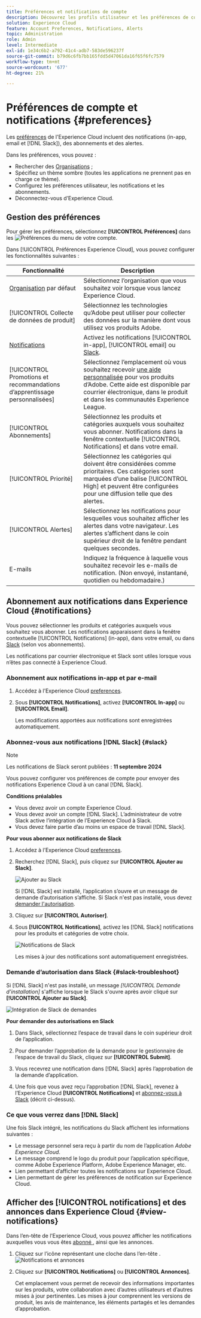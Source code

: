 ```yaml
---
title: Préférences et notifications de compte
description: Découvrez les profils utilisateur et les préférences de compte dans Experience Cloud. Abonnez-vous aux notifications de produit pour les emails et  [!DNL Slack], et configurez des alertes de produit.
solution: Experience Cloud
feature: Account Preferences, Notifications, Alerts
topic: Administration
role: Admin
level: Intermediate
exl-id: 1e34c6b2-a792-41c4-adb7-583de596237f
source-git-commit: b79d6c6fb7bb165fdd5d47061da16f65f6fc7579
workflow-type: tm+mt
source-wordcount: '677'
ht-degree: 21%

---
```


# Préférences de compte et notifications {#preferences}

Les [préférences](https://experience.adobe.com/preferences) de l&#39;Experience Cloud incluent des notifications (in-app, email et [!DNL Slack]), des abonnements et des alertes.

Dans les préférences, vous pouvez :

* Rechercher des [Organisations](../administration/organizations.md) ;
* Spécifiez un thème sombre (toutes les applications ne prennent pas en charge ce thème).
* Configurez les préférences utilisateur, les notifications et les abonnements.
* Déconnectez-vous d’Experience Cloud.

## Gestion des préférences

Pour gérer les préférences, sélectionnez **[!UICONTROL Préférences]** dans les ![Préférences](../assets/preferences-icon-sm.png) du menu de votre compte.

Dans [!UICONTROL Préférences Experience Cloud], vous pouvez configurer les fonctionnalités suivantes :

| Fonctionnalité | Description |
|--- |--- |
| [Organisation](../administration/organizations.md) par défaut | Sélectionnez l’organisation que vous souhaitez voir lorsque vous lancez Experience Cloud. |
| [!UICONTROL Collecte de données de produit] | Sélectionnez les technologies qu’Adobe peut utiliser pour collecter des données sur la manière dont vous utilisez vos produits Adobe. |
| [Notifications](#notifications-and-announcements) | Activez les notifications [!UICONTROL in-app], [!UICONTROL email] ou [Slack](#slack-notifications). |
| [!UICONTROL Promotions et recommandations d’apprentissage personnalisées] | Sélectionnez l’emplacement où vous souhaitez recevoir [une aide personnalisée](personalized-learning.md) pour vos produits d’Adobe. Cette aide est disponible par courrier électronique, dans le produit et dans les communautés Experience League. |
| [!UICONTROL Abonnements] | Sélectionnez les produits et catégories auxquels vous souhaitez vous abonner. Notifications dans la fenêtre contextuelle [!UICONTROL Notifications] et dans votre email. |
| [!UICONTROL Priorité] | Sélectionnez les catégories qui doivent être considérées comme prioritaires. Ces catégories sont marquées d’une balise [!UICONTROL High] et peuvent être configurées pour une diffusion telle que des alertes. |
| [!UICONTROL Alertes] | Sélectionnez les notifications pour lesquelles vous souhaitez afficher les alertes dans votre navigateur. Les alertes s’affichent dans le coin supérieur droit de la fenêtre pendant quelques secondes. |
| E-mails | Indiquez la fréquence à laquelle vous souhaitez recevoir les e-mails de notification. (Non envoyé, instantané, quotidien ou hebdomadaire.) |

## Abonnement aux notifications dans Experience Cloud {#notifications}

Vous pouvez sélectionner les produits et catégories auxquels vous souhaitez vous abonner. Les notifications apparaissent dans la fenêtre contextuelle [!UICONTROL  Notifications] (in-app), dans votre email, ou dans [Slack](#slack-notifications) (selon vos abonnements).

Les notifications par courrier électronique et Slack sont utiles lorsque vous n’êtes pas connecté à Experience Cloud.

### Abonnement aux notifications in-app et par e-mail

1. Accédez à l’Experience Cloud [preferences](https://experience.adobe.com/preferences).

1. Sous **[!UICONTROL Notifications]**, activez **[!UICONTROL In-app]** ou **[!UICONTROL Email]**.

   Les modifications apportées aux notifications sont enregistrées automatiquement.

### Abonnez-vous aux notifications [!DNL Slack] {#slack}

>[!NOTE]
>
>Les notifications de Slack seront publiées : **11 septembre 2024**


Vous pouvez configurer vos préférences de compte pour envoyer des notifications Experience Cloud à un canal [!DNL Slack].

**Conditions préalables**

* Vous devez avoir un compte Experience Cloud.
* Vous devez avoir un compte [!DNL Slack]. L’administrateur de votre Slack active l’intégration de l’Experience Cloud à Slack.
* Vous devez faire partie d’au moins un espace de travail [!DNL Slack].

**Pour vous abonner aux notifications de Slack**

1. Accédez à l’Experience Cloud [preferences](https://experience.adobe.com/preferences).

1. Recherchez [!DNL Slack], puis cliquez sur **[!UICONTROL Ajouter au Slack]**.

   ![Ajouter au Slack](../assets/add-to-slack.png)

   Si [!DNL Slack] est installé, l’application s’ouvre et un message de demande d’autorisation s’affiche. Si Slack n&#39;est pas installé, vous devez [demander l&#39;autorisation](#slack-troubleshoot).

1. Cliquez sur **[!UICONTROL Autoriser]**.

1. Sous **[!UICONTROL Notifications]**, activez les [!DNL Slack] notifications pour les produits et catégories de votre choix.

   ![Notifications de Slack](../assets/slack.png)

   Les mises à jour des notifications sont automatiquement enregistrées.

### Demande d’autorisation dans Slack {#slack-troubleshoot}

Si [!DNL Slack] n&#39;est pas installé, un message _[!UICONTROL Demande d&#39;installation]_ s&#39;affiche lorsque le Slack s&#39;ouvre après avoir cliqué sur **[!UICONTROL Ajouter au Slack]**.

![Intégration de Slack de demandes](../assets/slack-request.png)

**Pour demander des autorisations en Slack**

1. Dans Slack, sélectionnez l’espace de travail dans le coin supérieur droit de l’application.

1. Pour demander l’approbation de la demande pour le gestionnaire de l’espace de travail du Slack, cliquez sur **[!UICONTROL Submit]**.

1. Vous recevrez une notification dans [!DNL Slack] après l’approbation de la demande d’application.

1. Une fois que vous avez reçu l’approbation [!DNL Slack], revenez à l’Experience Cloud **[!UICONTROL Notifications]** et [abonnez-vous à Slack](#slack-notifications) (décrit ci-dessus).

### Ce que vous verrez dans [!DNL Slack]

Une fois Slack intégré, les notifications du Slack affichent les informations suivantes :

* Le message personnel sera reçu à partir du nom de l’application _Adobe Experience Cloud_.
* Le message comprend le logo du produit pour l’application spécifique, comme Adobe Experience Platform, Adobe Experience Manager, etc.
* Lien permettant d’afficher toutes les notifications sur Experience Cloud.
* Lien permettant de gérer les préférences de notification sur Experience Cloud.

## Afficher des [!UICONTROL notifications] et des annonces dans Experience Cloud {#view-notifications}

Dans l’en-tête de l’Experience Cloud, vous pouvez afficher les notifications auxquelles vous vous êtes [ abonné ](#notifications), ainsi que les annonces.

1. Cliquez sur l’icône représentant une cloche dans l’en-tête . ![Notifications et annonces](../assets/bell-icon.png)

1. Cliquez sur **[!UICONTROL Notifications]** ou **[!UICONTROL Annonces]**.

   Cet emplacement vous permet de recevoir des informations importantes sur les produits, votre collaboration avec d’autres utilisateurs et d’autres mises à jour pertinentes. Les mises à jour comprennent les versions de produit, les avis de maintenance, les éléments partagés et les demandes d’approbation.
